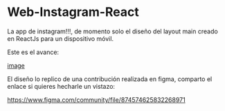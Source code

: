 # Web-Instagram-React

La app de instagram!!!, de momento solo el diseño del layout main creado en ReactJs para un dispositivo móvil.

Este es el avance:

[image](https://user-images.githubusercontent.com/75919670/122701762-f0c00c80-d21b-11eb-8ca7-6dec54cf2fbd.png)


El diseño lo replico de una contribución realizada en figma, comparto el enlace si quieres hecharle un vistazo:

https://www.figma.com/community/file/874574625832268971






